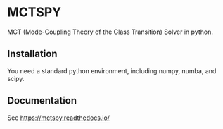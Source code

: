 # MCTSPY
MCT (Mode-Coupling Theory of the Glass Transition) Solver in python.

## Installation

You need a standard python environment, including numpy, numba, and scipy.

## Documentation

See https://mctspy.readthedocs.io/
